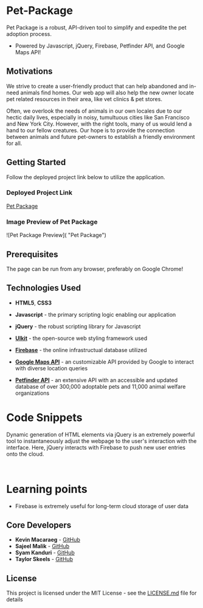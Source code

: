 # Pet-Package

Pet Package is a robust, API-driven tool to simplify and expedite the pet adoption process.

* Powered by Javascript, jQuery, Firebase, Petfinder API, and Google Maps API!

## Motivations

We strive to create a user-friendly product that can help abandoned and in-need animals find homes. Our web app will also help the new owner locate pet related resources in their area, like vet clinics & pet stores.

Often, we overlook the needs of animals in our own locales due to our hectic daily lives, especially in noisy, tumultuous cities like San Francisco and New York City. However, with the right tools, many of us would lend a hand to our fellow creatures. Our hope is to provide the connection between animals and future pet-owners to establish a friendly environment for all.

## Getting Started

Follow the deployed project link below to utilize the application.

### Deployed Project Link
<!-- make a link to the deployed site -->
 
[Pet Package](https://sajeelmalik.github.io/Train-Scheduler)


### Image Preview of Pet Package
<!-- take a picture of the image and add it into the readme  -->
![Pet Package Preview]( "Pet Package")

## Prerequisites

The page can be run from any browser, preferably on Google Chrome!

## Technologies Used

* **HTML5**, **CSS3** 
* **Javascript** - the primary scripting logic enabling our application
* **jQuery** - the robust scripting library for Javascript
* [**UIkit**](https://getuikit.com/) - the open-source web styling framework used
* [**Firebase**](https://firebase.google.com/) - the online infrastructual database utilized

* [**Google Maps API**](https://developers.google.com/maps/documentation/javascript/tutorial) - an customizable API provided by Google to interact with diverse location queries
* [**Petfinder API**](https://www.petfinder.com/developers/api-docs) - an extensive API with an accessible and updated database of over 300,000 adoptable pets and 11,000 animal welfare organizations

# Code Snippets
<!-- put snippets of code inside ``` ``` so it will look like code -->
<!-- if you want to put blockquotes use a > -->

Dynamic generation of HTML elements via jQuery is an extremely powerful tool to instantaneously adjust the webpage to the user's interaction with the interface. Here, jQuery interacts with Firebase to push new user entries onto the cloud.

```


```

# Learning points
<!-- Learning points where you would write what you thought was helpful -->
* Firebase is extremely useful for long-term cloud storage of user data


## Core Developers

* **Kevin Macaraeg** - [GitHub](https://github.com/everysf)
* **Sajeel Malik** - [GitHub](https://github.com/sajeelmalik)
* **Syam Kanduri** - [GitHub](https://github.com/syamkanduri1)
* **Taylor Skeels** - [GitHub](https://github.com/skeeis)

## License

This project is licensed under the MIT License - see the [LICENSE.md](LICENSE.md) file for details